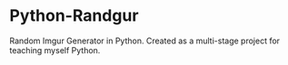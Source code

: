 # Python-Randgur
Random Imgur Generator in Python. Created as a multi-stage project for teaching myself Python.
